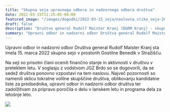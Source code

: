 ```yaml
---
title: "Skupna seja upravnega odbora in nadzornega odbora društva" 
date: 2022-03-15T11:25:05-04:00
featured_image: "/images/dogodki/2022-03-15_seja/naslovna_slika_seja-2022-03-15.jpg"
draft: false
description: "Društvo general Rudolf Maister Kranj (DGRM Kranj) - skupna seja 2022"
summary: "Upravni odbor in nadzorni odbor Društva general Rudolf Maister Kranj sta imela 15. marca 2022 skupno sejo v prostorih Gostilne Benedik v Stražišču."
---
```


Upravni odbor in nadzorni odbor Društva general Rudolf Maister Kranj sta imela 15. marca 2022 skupno sejo v prostorih Gostilne Benedik v Stražišču.

Na seji so prisotni člani ocenili finančno stanje in aktivnosti v društvu v preteklem letu. V soglasju z vodstvom JGZ Brdo so se dogovorili, da se sedež društva ponovno vzpostavi na tem naslovu. Največ pozornosti so namenili sklicu tokratne volilne skupščine društva, oblikovanju kandidatne liste za predsednika, upravni odbor in nadzorni odbor društva ter zadolžitvam za pripravo poročila o delu v lanskem letu in programa dela za letošnje leto.

![](/images/dogodki/2022-03-15_seja/seja-2022-03-15.jpg " ")